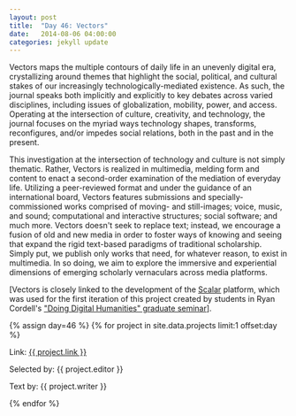 ```yaml
---
layout: post
title:  "Day 46: Vectors"
date:   2014-08-06 04:00:00
categories: jekyll update
---
```


<!-- Remember to change the date above -->


Vectors maps the multiple contours of daily life in an unevenly digital era, crystallizing around themes that highlight the social, political, and cultural stakes of our increasingly technologically-mediated existence. As such, the journal speaks both implicitly and explicitly to key debates across varied disciplines, including issues of globalization, mobility, power, and access. Operating at the intersection of culture, creativity, and technology, the journal focuses on the myriad ways technology shapes, transforms, reconfigures, and/or impedes social relations, both in the past and in the present.

This investigation at the intersection of technology and culture is not simply thematic. Rather, Vectors is realized in multimedia, melding form and content to enact a second-order examination of the mediation of everyday life. Utilizing a peer-reviewed format and under the guidance of an international board, Vectors features submissions and specially-commissioned works comprised of moving- and still-images; voice, music, and sound; computational and interactive structures; social software; and much more. Vectors doesn't seek to replace text; instead, we encourage a fusion of old and new media in order to foster ways of knowing and seeing that expand the rigid text-based paradigms of traditional scholarship. Simply put, we publish only works that need, for whatever reason, to exist in multimedia. In so doing, we aim to explore the immersive and experiential dimensions of emerging scholarly vernaculars across media platforms.

[Vectors is closely linked to the development of the [Scalar](http://scalar.usc.edu/) platform, which was used for the first iteration of this project created by students in Ryan Cordell's ["Doing Digital Humanities" graduate seminar](http://ryan.cordells.us/s13dh/)].



<!-- Remember to assign the day -->
{% assign day=46 %}
{% for project in site.data.projects limit:1 offset:day %}
<p>Link: <a href="{{ project.link }}">{{ project.link }}</a></p>
<p>Selected by: {{ project.editor }}</p>
<p>Text by: {{ project.writer }}</p>
{% endfor %}
